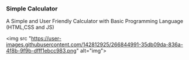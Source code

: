 ### Simple Calculator
A Simple and User Friendly Calculator with Basic Programming Language (HTML,CSS and JS)

<img src "https://user-images.githubusercontent.com/142812925/266844991-35db09da-836a-4f8b-9f9b-dfff1ebcc983.png" alt="img">
